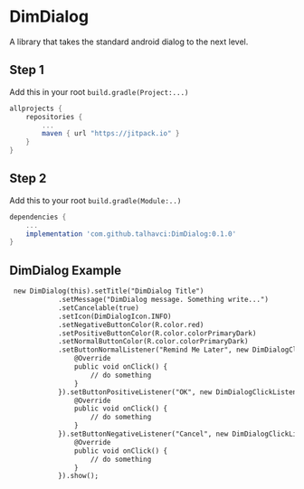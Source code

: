 # DimDialog
A library that takes the standard android dialog to the next level.

## Step 1

Add this in your root `build.gradle(Project:...)`

```gradle
allprojects {
	repositories {
		...
		maven { url "https://jitpack.io" }
	}
}
```

## Step 2

Add this to your root `build.gradle(Module:..)`

```gradle
dependencies {
	...
	implementation 'com.github.talhavci:DimDialog:0.1.0'
}
```

<h2>DimDialog Example</h2>

```diff
 new DimDialog(this).setTitle("DimDialog Title")
            .setMessage("DimDialog message. Something write...")
            .setCancelable(true)
            .setIcon(DimDialogIcon.INFO)
            .setNegativeButtonColor(R.color.red)
            .setPositiveButtonColor(R.color.colorPrimaryDark)
            .setNormalButtonColor(R.color.colorPrimaryDark)
            .setButtonNormalListener("Remind Me Later", new DimDialogClickListener() {
                @Override
                public void onClick() {
                    // do something
                }
            }).setButtonPositiveListener("OK", new DimDialogClickListener() {
                @Override
                public void onClick() {
                    // do something
                }
            }).setButtonNegativeListener("Cancel", new DimDialogClickListener() {
                @Override
                public void onClick() {
                    // do something
                }
            }).show();
```
